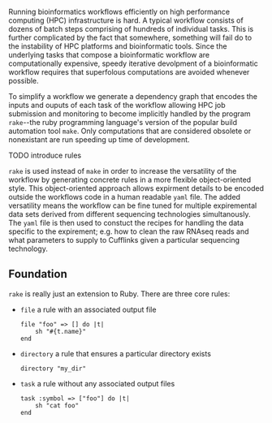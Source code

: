 Running bioinformatics workflows efficiently on high performance computing (HPC) 
infrastructure is hard. A typical workflow consists of dozens of batch steps comprising of 
hundreds of individual tasks. This is further complicated by the fact that 
somewhere, something will fail do to the instability of HPC platforms and bioinformatic
tools. Since the underlying tasks that compose a bioinformatic workflow are computationally
expensive, speedy iterative devolpment of a bioinformatic workflow requires that superfolous 
computations are avoided whenever possible.

To simplify a workflow we generate a dependency graph that encodes the inputs and ouputs of each task of the workflow
allowing HPC job submission and monitoring to become implicitly handled by the program `rake`--the ruby programming
language's version of the popular build automation tool `make`. Only computations that are considered obsolete or
nonexistant are run speeding up time of development.


TODO introduce rules

`rake` is used instead of `make` in order to increase the versatility of the workflow by generating concrete rules
in a more flexible object-oriented style. This object-oriented approach allows expirment details to be encoded 
outside the workflows code in a human readable `yaml` file. The added versatility means the workflow can be fine
tuned for multiple expiremental data sets derived from different sequencing technologies simultanously. The `yaml`
file is then used to constuct the recipes
for handling the data specific to the expirement; e.g. how to clean the raw RNAseq reads and what parameters to 
supply to Cufflinks given a particular sequencing technology.


## Foundation

`rake` is really just an extension to Ruby. There are three core rules:

* `file` a rule with  an associated output file
	```
	file "foo" => [] do |t|
		sh "#{t.name}"
	end
	```
* `directory` a rule that ensures a particular directory exists
	```
	directory "my_dir" 
	```
* `task` a rule without any associated output files
	```
	task :symbol => ["foo"] do |t|
		sh "cat foo"
	end
	```
